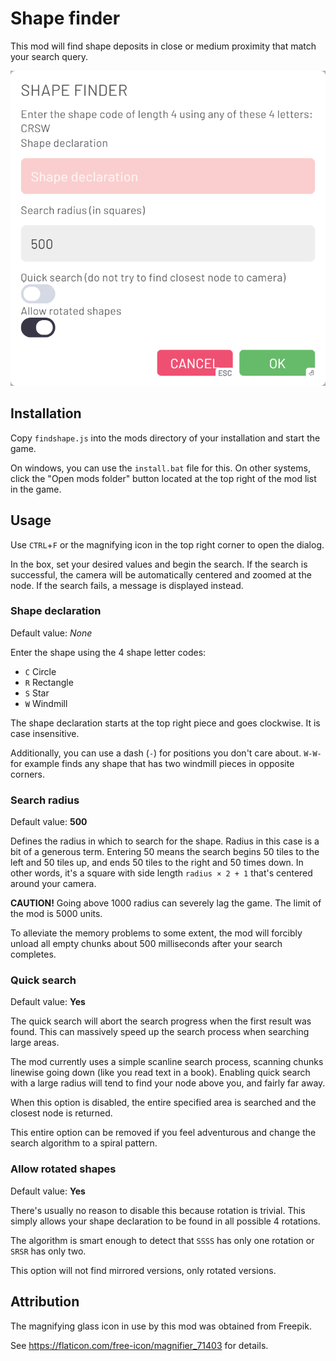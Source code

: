 # Shape finder

This mod will find shape deposits in close or medium proximity that match your search query.

![Dialog](https://raw.githubusercontent.com/AyrA/shape-finder/master/res/dialog.png "Dialog")

## Installation

Copy `findshape.js` into the mods directory of your installation and start the game.

On windows, you can use the `install.bat` file for this.
On other systems, click the "Open mods folder" button
located at the top right of the mod list in the game.

## Usage

Use `CTRL`+`F` or the magnifying icon in the top right corner to open the dialog.

In the box, set your desired values and begin the search.
If the search is successful, the camera will be automatically centered and zoomed at the node.
If the search fails, a message is displayed instead.

### Shape declaration

Default value: *None*

Enter the shape using the 4 shape letter codes:

- `C` Circle
- `R` Rectangle
- `S` Star
- `W` Windmill

The shape declaration starts at the top right piece and goes clockwise.
It is case insensitive.

Additionally, you can use a dash (`-`) for positions you don't care about.
`W-W-` for example finds any shape that has two windmill pieces in opposite corners.

### Search radius

Default value: **500**

Defines the radius in which to search for the shape.
Radius in this case is a bit of a generous term.
Entering 50 means the search begins 50 tiles to the left and 50 tiles up,
and ends 50 tiles to the right and 50 times down.
In other words, it's a square with side length `radius × 2 + 1` that's centered around your camera.

**CAUTION!** Going above 1000 radius can severely lag the game.
The limit of the mod is 5000 units.

To alleviate the memory problems to some extent,
the mod will forcibly unload all empty chunks about 500 milliseconds after your search completes.

### Quick search

Default value: **Yes**

The quick search will abort the search progress when the first result was found.
This can massively speed up the search process when searching large areas.

The mod currently uses a simple scanline search process,
scanning chunks linewise going down (like you read text in a book).
Enabling quick search with a large radius will tend to find your node above you,
and fairly far away.

When this option is disabled, the entire specified area is searched and the closest node is returned.

This entire option can be removed if you feel adventurous and change the search algorithm to a spiral pattern.

### Allow rotated shapes

Default value: **Yes**

There's usually no reason to disable this because rotation is trivial.
This simply allows your shape declaration to be found in all possible 4 rotations.

The algorithm is smart enough to detect that `SSSS` has only one rotation or `SRSR` has only two.

This option will not find mirrored versions, only rotated versions.

## Attribution

The magnifying glass icon in use by this mod was obtained from Freepik.

See https://flaticon.com/free-icon/magnifier_71403 for details.

